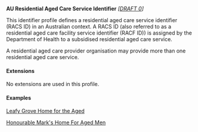 **AU Residential Aged Care Service Identifier**  *[[DRAFT 0](guidance.html)]*

This identifier profile defines a residential aged care service identifier (RACS ID) in an Australian context. A RACS ID (also referred to as a residential aged care facility service identifier (RACF ID)) is assigned by the Department of Health to a subsidised residential aged care service. 

A residential aged care provider organisation may provide more than one residential aged care service.

#### Extensions

No extensions are used in this profile.

#### Examples

[Leafy Grove Home for the Aged](HealthcareService-example4.html)

[Honourable Mark's Home For Aged Men](HealthcareService-example5.html)